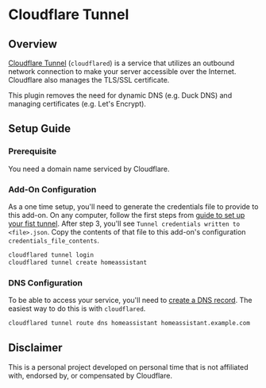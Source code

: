 # Cloudflare Tunnel

## Overview

[Cloudflare Tunnel](https://www.cloudflare.com/products/tunnel/) (`cloudflared`) is a service that utilizes an outbound network connection to make your server accessible over the Internet.  Cloudflare also manages the TLS/SSL certificate.

This plugin removes the need for dynamic DNS (e.g. Duck DNS) and managing certificates (e.g. Let's Encrypt).

## Setup Guide

### Prerequisite

You need a domain name serviced by Cloudflare.

### Add-On Configuration

As a one time setup, you'll need to generate the credentials file to provide to this add-on.  On any computer, follow the first steps from [guide to set up your fist tunnel](https://developers.cloudflare.com/cloudflare-one/connections/connect-apps/install-and-setup/tunnel-guide).  After step 3, you'll see `Tunnel credentials written to <file>.json`.  Copy the contents of that file to this add-on's configuration `credentials_file_contents`.

```sh
cloudflared tunnel login
cloudflared tunnel create homeassistant
```

### DNS Configuration

To be able to access your service, you'll need to [create a DNS record](https://developers.cloudflare.com/cloudflare-one/connections/connect-apps/routing-to-tunnel/dns).  The easiest way to do this is with `cloudflared`.

```sh
cloudflared tunnel route dns homeassistant homeassistant.example.com
```

## Disclaimer

This is a personal project developed on personal time that is not affiliated with, endorsed by, or compensated by Cloudflare.